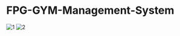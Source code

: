 # FPG-GYM-Management-System


![1](https://user-images.githubusercontent.com/72147106/213637458-f652f4b4-594c-44b3-89e5-154934b349f4.png)
![2](https://user-images.githubusercontent.com/72147106/213637469-149b37d7-9ce5-42a9-b00c-73f416f71e85.png)
